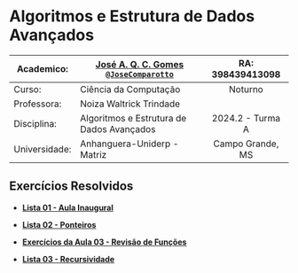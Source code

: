 # Algoritmos e Estrutura de Dados Avançados

| Academico:    | [José A. Q. C. Gomes <code>@JoseComparotto</code>](https://github.com/JoseComparotto) | RA: 398439413098     |
| ------------- | ------------------------------------------------------------------------------------- | :------------------: |
| Curso:        | Ciência da Computação                                                                 | Noturno              |
| Professora:   | Noiza Waltrick Trindade                                                               |                      |
| Disciplina:   | Algoritmos e Estrutura de Dados Avançados                                             | 2024.2 - Turma A     |
| Universidade: | Anhanguera-Uniderp - Matriz                                                           | Campo Grande, MS     |

## Exercícios Resolvidos

- **[Lista 01 - Aula Inaugural](Listas/Lista01)**

- **[Lista 02 - Ponteiros](Listas/Lista02)**

- **[Exercícios da Aula 03 - Revisão de Funções](Aulas/Aula03/Exercicios)**

- **[Lista 03 - Recursividade](Listas/Lista03)**
